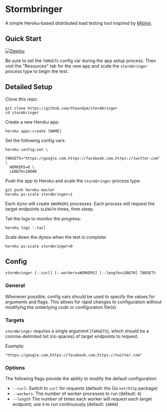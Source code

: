 # Stormbringer

A simple Heroku-based distributed load testing tool inspired by [Mjölnir](https://github.com/tsykoduk/Mjolnir).


## Quick Start

[![Deploy](https://www.herokucdn.com/deploy/button.png)](https://heroku.com/deploy?template=https://github.com/theandym/stormbringer)

Be sure to set the `TARGETS` config var during the app setup process. Then visit the "Resources" tab for the new app and scale the `stormbringer` process type to begin the test.


## Detailed Setup

Clone this repo:

```
git clone https://github.com/theandym/stormbringer
cd stormbringer
```

Create a new Heroku app:

```
heroku apps:create [NAME]
```

Set the following config vars:

```
heroku config:set \
  TARGETS="https://google.com,https://facebook.com,https://twitter.com" \
  WORKERS=8 \
  LENGTH=10000
```

Push the app to Heroku and scale the `stormbringer` process type:

```
git push heroku master
heroku ps:scale stormbringer=1
```

Each dyno will create `$WORKERS` processes. Each process will request the target endpoints `$LENGTH` times, then sleep.

Tail the logs to monitor the progress:

```
heroku logs --tail
```

Scale down the dynos when the test is complete:

```
heroku ps:scale stormbringer=0
```


## Config

```
stormbringer [--curl] [--workers=WORKERS] [--length=LENGTH] TARGETS
```

### General

Whenever possible, config vars should be used to specify the values for arguments and flags. This allows for rapid changes to configuration without modifying the underlying code or configuration file(s).

### Targets

`stormbringer` requires a single argument (`TARGETS`), which should be a comma-delimited list (no spaces) of target endpoints to request.

Example:

```
"https://google.com,https://facebook.com,https://twitter.com"
```

### Options

The following flags provide the ability to modify the default configuration:

  - `--curl`: Switch to `curl` for requests (default: the Go `net/http` package)
  - `--workers`: The number of worker processes to run (default: `8`)
  - `--length` The number of times each worker will request each target endpoint; use `0` to run continuously (default: `10000`)
